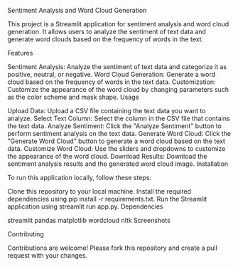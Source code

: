 Sentiment Analysis and Word Cloud Generation

This project is a Streamlit application for sentiment analysis and word cloud generation. It allows users to analyze the sentiment of text data and generate word clouds based on the frequency of words in the text.

Features

Sentiment Analysis: Analyze the sentiment of text data and categorize it as positive, neutral, or negative.
Word Cloud Generation: Generate a word cloud based on the frequency of words in the text data.
Customization: Customize the appearance of the word cloud by changing parameters such as the color scheme and mask shape.
Usage

Upload Data: Upload a CSV file containing the text data you want to analyze.
Select Text Column: Select the column in the CSV file that contains the text data.
Analyze Sentiment: Click the "Analyze Sentiment" button to perform sentiment analysis on the text data.
Generate Word Cloud: Click the "Generate Word Cloud" button to generate a word cloud based on the text data.
Customize Word Cloud: Use the sliders and dropdowns to customize the appearance of the word cloud.
Download Results: Download the sentiment analysis results and the generated word cloud image.
Installation

To run this application locally, follow these steps:

Clone this repository to your local machine.
Install the required dependencies using pip install -r requirements.txt.
Run the Streamlit application using streamlit run app.py.
Dependencies

streamlit
pandas
matplotlib
wordcloud
nltk
Screenshots



Contributing

Contributions are welcome! Please fork this repository and create a pull request with your changes.

